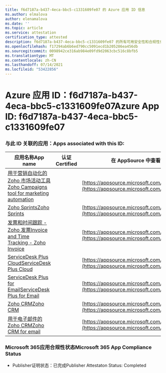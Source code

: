 ```yaml
---
title: f6d7187a-b437-4eca-bbc5-c1331609fe07 的 Azure 应用 ID 信息
ms.author: elmalova
author: elenamalova
ms.date: ''
ms.topic: article
ms.service: attestation
certification_type: attested
description: f6d7187a-b437-4eca-bbc5-c1331609fe07 的所有可用安全性和合规性信息。
ms.openlocfilehash: f17294ab6b6ed790cc5091ecd1b205286ea456db
ms.sourcegitcommit: 0098942ce316ab984e09fd9d2063cbc516c8bfb5
ms.translationtype: MT
ms.contentlocale: zh-CN
ms.lasthandoff: 07/14/2021
ms.locfileid: "53422856"
---
```

# <a name="azure-app-id-f6d7187a-b437-4eca-bbc5-c1331609fe07"></a><span data-ttu-id="1c903-103">Azure 应用 ID：f6d7187a-b437-4eca-bbc5-c1331609fe07</span><span class="sxs-lookup"><span data-stu-id="1c903-103">Azure App ID: f6d7187a-b437-4eca-bbc5-c1331609fe07</span></span>


### <a name="apps-associated-with-this-id"></a><span data-ttu-id="1c903-104">与此 ID 关联的应用：</span><span class="sxs-lookup"><span data-stu-id="1c903-104">Apps associated with this ID:</span></span>
| <span data-ttu-id="1c903-105">**应用名称**</span><span class="sxs-lookup"><span data-stu-id="1c903-105">**App name**</span></span> | <span data-ttu-id="1c903-106">**认证**</span><span class="sxs-lookup"><span data-stu-id="1c903-106">**Certified**</span></span> | <span data-ttu-id="1c903-107">**在 AppSource 中查看**</span><span class="sxs-lookup"><span data-stu-id="1c903-107">**View in AppSource**</span></span> |
|-|-|-|
| [<span data-ttu-id="1c903-108">用于营销自动化的 Zoho 市场活动工具</span><span class="sxs-lookup"><span data-stu-id="1c903-108">Zoho Campaigns tool for marketing automation</span></span>](https://docs.microsoft.com/en-us/microsoft-365-app-certification/forward/WA104380835) |  | [https://appsource.microsoft.com/product/office/WA104380835](https://appsource.microsoft.com/product/office/WA104380835) |
| [<span data-ttu-id="1c903-109">Zoho Sprints</span><span class="sxs-lookup"><span data-stu-id="1c903-109">Zoho Sprints</span></span>](https://docs.microsoft.com/en-us/microsoft-365-app-certification/forward/WA200000188) |  | [https://appsource.microsoft.com/product/office/WA200000188](https://appsource.microsoft.com/product/office/WA200000188) |
| [<span data-ttu-id="1c903-110">发票和时间跟踪 - Zoho 发票</span><span class="sxs-lookup"><span data-stu-id="1c903-110">Invoice and Time Tracking - Zoho Invoice</span></span>](https://docs.microsoft.com/en-us/microsoft-365-app-certification/forward/WA104381067) |  | [https://appsource.microsoft.com/product/office/WA104381067](https://appsource.microsoft.com/product/office/WA104381067) |
| [<span data-ttu-id="1c903-111">ServiceDesk Plus Cloud</span><span class="sxs-lookup"><span data-stu-id="1c903-111">ServiceDesk Plus Cloud</span></span>](https://docs.microsoft.com/en-us/microsoft-365-app-certification/forward/WA200000037) |  | [https://appsource.microsoft.com/product/office/WA200000037](https://appsource.microsoft.com/product/office/WA200000037) |
| [<span data-ttu-id="1c903-112">ServiceDesk Plus for Email</span><span class="sxs-lookup"><span data-stu-id="1c903-112">ServiceDesk Plus for Email</span></span>](https://docs.microsoft.com/en-us/microsoft-365-app-certification/forward/WA104381518) |  | [https://appsource.microsoft.com/product/office/WA104381518](https://appsource.microsoft.com/product/office/WA104381518) |
| [<span data-ttu-id="1c903-113">Zoho CRM</span><span class="sxs-lookup"><span data-stu-id="1c903-113">Zoho CRM</span></span>](https://docs.microsoft.com/en-us/microsoft-365-app-certification/forward/WA104382094) |  | [https://appsource.microsoft.com/product/office/WA104382094](https://appsource.microsoft.com/product/office/WA104382094) |
| [<span data-ttu-id="1c903-114">用于电子邮件的 Zoho CRM</span><span class="sxs-lookup"><span data-stu-id="1c903-114">Zoho CRM for email</span></span>](https://docs.microsoft.com/en-us/microsoft-365-app-certification/forward/WA104379468) |  | [https://appsource.microsoft.com/product/office/WA104379468](https://appsource.microsoft.com/product/office/WA104379468) |

### <a name="microsoft-365-app-compliance-status"></a><span data-ttu-id="1c903-115">Microsoft 365应用合规性状态</span><span class="sxs-lookup"><span data-stu-id="1c903-115">Microsoft 365 App Compliance Status</span></span>
- <span data-ttu-id="1c903-116">Publisher证明状态：已完成</span><span class="sxs-lookup"><span data-stu-id="1c903-116">Publisher Attestaton Status: Completed</span></span>
